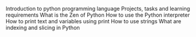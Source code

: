 Introduction to python programming language
Projects, tasks and learning requirements
What is the Zen of Python
How to use the Python interpreter
How to print text and variables using print
How to use strings
What are indexing and slicing in Python